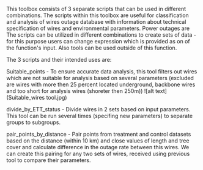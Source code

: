 This toolbox consists of 3 separate scripts that can be used in different combinations. The scripts within this toolbox are useful for classification and analysis of wires outage database with information about technical specification of wires and environmental parameters. Power outages are 
 The scripts can be utilized in different combinations to create sets of data  - for this purpose users can change expression which is provided as on of the function's input. Also tools  can be used outside of this function. 
 
The 3 scripts and their intended uses are:

Suitable_points - To ensure accurate data analysis, this tool filters out wires which are not suitable for analysis based on several parameters (excluded are wires with more then 25 percent located underground, backbone wires and too short for analysis wires (shoreter then 250m))
![alt text](Suitable_wires tool.jpg)

divide_by_ETT_status - Divide wires in 2 sets based on input parameters. This tool can be run several times (specifing new parameters) to separate groups to subgroups.

pair_points_by_distance - Pair points from treatment and control datasets based on the distance (within 10 km) and close values of length and tree cover and calculate difference in the outage rate between this wires.  We can create this pairing for any two sets of wires, received using previous tool to compare their parameters.
